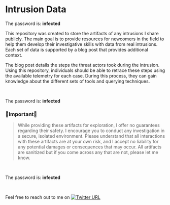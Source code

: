 # Intrusion Data

The password is: **infected**

This repository was created to store the artifacts of any intrusions I share publicly. The main goal is to provide resources for newcomers in the field to help them develop their investigative skills with data from real intrusions. Each set of data is supported by a blog post that provides additional context. 

The blog post details the steps the threat actors took during the intrusion. Using this repository, individuals should be able to retrace these steps using the available telemetry for each case. During this process, they can gain knowledge about the different sets of tools and querying techniques.

<br>

The password is: **infected**


### 🚨Important🚨
> While providing these artifacts for exploration, I offer no guarantees regarding their safety. I encourage you to conduct any investigation in a secure, isolated environment. Please understand that all interactions with these artifacts are at your own risk, and I accept no liability for any potential damages or consequences that may occur. All artifacts are sanitized but if you come across any that are not, please let me know.
<br>

The password is: **infected**

<br>

Feel free to reach out to me on  [![Twitter URL](https://img.shields.io/twitter/url/https/twitter.com/kostastsale.svg?style=social&label=%20%40Kostastsale)](https://twitter.com/Kostastsale)
